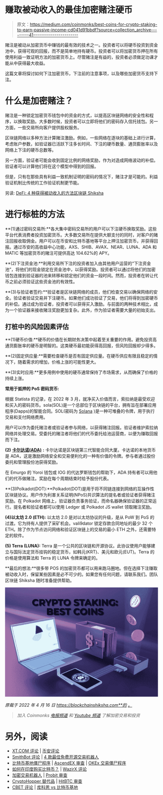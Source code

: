 # 赚取被动收入的最佳加密赌注硬币

> 原文：<https://medium.com/coinmonks/best-coins-for-crypto-staking-to-earn-passive-income-cd041d91bbdf?source=collection_archive---------41----------------------->

赌注是被动从加密货币中赚钱的最有效的技术之一。投资者可以将硬币投资到资金池中，获得可观的回报，而不是简单地持有硬币。投资者可以将加密货币押在所有使用利益一致证明方法的加密货币上。尽管赌注是有益的，投资者必须做足功课才能从中获得最大收益。

这篇文章将探讨如何下注加密货币，下注前的注意事项，以及哪些加密货币支持下注。

# 什么是加密赌注？

赌注是一种锁定加密货币钱包中的资金的方式，以提高区块链网络的安全性和程序，以换取奖励。大多数时候，投资者可以立即将他们的密码存入信托钱包。另一方面，一些交易所向客户提供股权服务。

区块链网络以多种方法计算赌注激励。例如，一些网络在逐块的基础上进行计算，考虑账户参数，如验证器已活跃下注多长时间、下注的硬币数量、通货膨胀率以及网络上下注的硬币总数等。

另一方面，验证者可能会收到固定比例的网络奖励，作为对造成网络波动的补偿。验证者可以计算他们将在这个模型中得到的回报。

但是，只有在那些具有利益一致机制证明的密码的情况下，赌注才是可能的。利益验证机制比传统的工作验证机制更节能。

另读: [DeFi: 4 种获得被动收入的方法区块链 Shiksha](https://blockchainshiksha.com/4-ways-to-earn-passive-income-from-defi/)

# 进行标桩的方法

**(1)通过密码交易所:**各大集中密码交易所的用户可以下注硬币换取奖励。这些平台代表消费者投资加密货币。大多数交易所在提供大额支付的同时，对客户的赌注回报收取佣金。用户可以在币安和比特币基地等平台上押注加密货币，并获得回报。通过币安的高收益中心功能，AXS、SHIB、AVAX、NEAR、LUNA、ADA 和 MATIC 等加密货币的赌注可提供高达 104.62%的 APY。

**(2)下注资金池:**利用交易所下注的投资者加入由其他用户运营的“下注资金池”，将他们的现金锁定在资金池中，以获得奖励。投资者可以通过将他们的加密钱包连接到验证器的池来转移和锁定他们的资金一段时间。然而，投资者在转让代币之前必须验证这些资金池的有效性。

**(3)与验证者签约:**验证者是区块链网络的成员，他们检查交易以确保网络的安全。验证者验证交易并下注硬币。如果他们成功验证了交易，他们将得到加密硬币的补偿。通过成为验证者，投资者可以获得买入激励。与前面的两种技术相比，成为一个验证器来接收赌注奖励更加复杂。此外，作为验证者需要大量的初始支出。

## 打桩中的风险因素评估

**(1)硬币价值:**硬币的价值在长期财务决策中起着至关重要的作用。避免投资高通货膨胀率的硬币是明智的。这类硬币最初能获得高回报，但风险回报却少得多。

**(2)固定供应量:**需要检查硬币是否有固定供应量。在硬币供应有限且稳定的情况下，随着需求的增加，价格上涨的可能性更大。

**(3)实时应用:**更多用例中使用的硬币通常保持了市场需求，从而确保了价格的持续上涨。

**常用于抵押的 PoS 密码货币:**

根据 Statista 的记录，在 2022 年 3 月，就净买入价值而言，索拉纳是最受欢迎和买入的密码货币。sola(SOL)是一个总部位于区块链的平台，拥有旨在部署应用程序(Dapps)的智能合同。SOL(密码为 [Solana](https://blockchainshiksha.com/solana-strong-competitor-for-ethereum-and-bitcoin/) )是一种可堆叠的令牌，用于执行交易和支付网络费用。

用户可以作为委托赌注者或验证者参与网络，以获得赌注回报。验证者维护索拉纳网络并处理交易。受委托的赌注者将他们的代币委托给池运营商，以便为赚取回报而下注。

**(2)** [**卡尔达诺(ADA)**](https://cardano.org/) **:** 卡尔达诺是区块链第三代智能合同大厦。卡达诺的本地货币是 ADA，这是激励网络安全和交易便利化的一种有价值的令牌。参与者通过股份委托和管理股份池获得奖励。

在 Emurgo 的 Yoroi 钱包或 IOG 的代达罗斯钱包的帮助下，ADA 持有者可以用他们的代币做赌注。奖励在每个周期结束时给予股份代表。

**(3)Polkadot(DOT):**Polkadot(DOT)是用于将不同链连接到网络的互操作性区块链协议。用户作为利害关系证明(NPoS)共识算法的提名者或验证者获得赌注奖励。在 Polkadot 网络上，验证器负责事务验证，而命名器确保验证器的正常运行。提名者和验证者都可以使用 Ledger 或 Polkadot JS wallet 领取赌注奖励。

**(4)以太坊 2.0 (ETH):** 以太坊 2.0 是对以太坊协议的升级，是从 PoW 到 PoS 的过渡。它为持有人提供了采矿机会。vali9dator 锁定存款合同地址的最少 32 个 ETH。除了作为节点访问网络和验证区块链上的交易的最小 ETH 之外，还需要特定的软件。

**(5) Terra (LUNA):** Terra 是一个公共的区块链和开源协议。此协议使用户能够建立与国际法定货币挂钩的稳定货币，如韩元(KRT)、美元和欧元(EUT)。Terra 的价格是使用算法和 Terra 的 LUNA 令牌来确定的。

**最后的想法:**很多带 POS 的加密货币都可以用来跑马圈地。但在选择下注赚取被动收入时，保留某些因素是必不可少的。如果您有任何问题，请联系我们。团队区块链 Shiksha 随时准备提供帮助。

![](img/289ca6c1e525ef22a73fde407f081c16.png)

*原载于 2022 年 4 月 16 日 https://blockchainshiksha.com**的* [*。*](https://blockchainshiksha.com/crypto-staking-best-coins/)

> *加入 Coinmonks* [*电报频道*](https://t.me/coincodecap) *和* [*Youtube 频道*](https://www.youtube.com/c/coinmonks/videos) *了解加密交易和投资*

# 另外，阅读

*   [XT.COM 评论](https://coincodecap.com/profittradingapp-for-binance) | [币安评论](https://coincodecap.com/xt-com-review)
*   [SmithBot 评论](https://coincodecap.com/smithbot-review) | [4 款最佳免费开源交易机器人](https://coincodecap.com/free-open-source-trading-bots)
*   [比特币基地僵尸程序](/coinmonks/coinbase-bots-ac6359e897f3) | [AscendEX 审查](/coinmonks/ascendex-review-53e829cf75fa) | [OKEx 交易僵尸程序](/coinmonks/okex-trading-bots-234920f61e60)
*   [如何在印度购买比特币？](/coinmonks/buy-bitcoin-in-india-feb50ddfef94) | [WazirX 评论](/coinmonks/wazirx-review-5c811b074f5b)
*   [加密交易机器人](/coinmonks/crypto-trading-bot-c2ffce8acb2a) | [Probit 审查](https://coincodecap.com/probit-review)
*   [CryptoHopper 替代品](/coinmonks/cryptohopper-alternatives-d67287b16d27) | [HitBTC 审查](/coinmonks/hitbtc-review-c5143c5d53c2)
*   [CBET 评论](https://coincodecap.com/cbet-casino-review) | [库科恩 vs 比特币基地](https://coincodecap.com/kucoin-vs-coinbase)